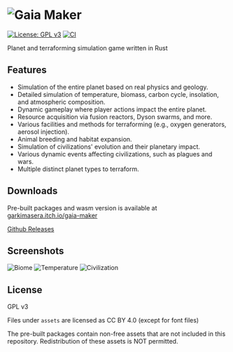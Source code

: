 # ![Gaia Maker](https://garkimasera.github.io/games/images/gaia-maker-logo2.png)

[![License: GPL v3](https://img.shields.io/badge/License-GPLv3-blue.svg)](https://github.com/garkimasera/gaia-maker/blob/main/LICENSE)
[![CI](https://github.com/garkimasera/gaia-maker/actions/workflows/ci.yml/badge.svg)](https://github.com/garkimasera/gaia-maker/actions/workflows/ci.yml)

Planet and terraforming simulation game written in Rust

## Features

* Simulation of the entire planet based on real physics and geology.
* Detailed simulation of temperature, biomass, carbon cycle, insolation, and atmospheric composition.
* Dynamic gameplay where player actions impact the entire planet.
* Resource acquisition via fusion reactors, Dyson swarms, and more.
* Various facilities and methods for terraforming (e.g., oxygen generators, aerosol injection).
* Animal breeding and habitat expansion.
* Simulation of civilizations' evolution and their planetary impact.
* Various dynamic events affecting civilizations, such as plagues and wars.
* Multiple distinct planet types to terraform.

## Downloads

Pre-built packages and wasm version is available at [garkimasera.itch.io/gaia-maker](https://garkimasera.itch.io/gaia-maker)

[Github Releases](https://github.com/garkimasera/gaia-maker/releases)

## Screenshots

![Biome](https://garkimasera.github.io/games/images/screenshots/gaia-maker-01.webp)
![Temperature](https://garkimasera.github.io/games/images/screenshots/gaia-maker-02.webp)
![Civilization](https://garkimasera.github.io/games/images/screenshots/gaia-maker-03.webp)

## License

GPL v3

Files under `assets` are licensed as CC BY 4.0 (except for font files)

The pre-built packages contain non-free assets that are not included in this repository. Redistribution of these assets is NOT permitted.
